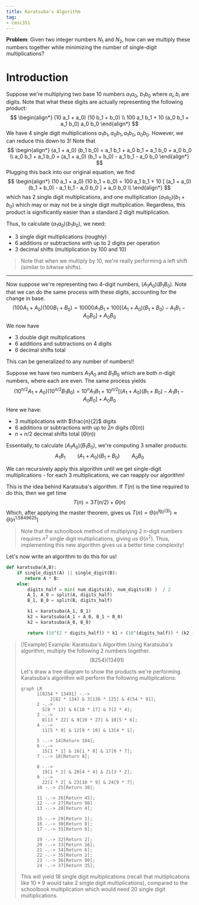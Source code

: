 ```yaml
---
title: Karatsuba's Algorithm
tag:
- cmsc351
---
```


**Problem**: Given two integer numbers $N_1$ and $N_2$, how can we multiply these numbers together while minimizing the number of single-digit multiplications?

# Introduction
Suppose we're multiplying two base 10 numbers $a_1 a_0$, $b_1 b_0$ where $a_i, b_i$ are digits. Note that what these digits are actually representing the following product:
$$
\begin{align*}
        (10 a_1 + a_0) (10 b_1 + b_0) \\
        100 a_1 b_1 + 10 (a_0 b_1 + a_1 b_0) a_0 b_0
\end{align*}
$$
We have 4 single digit multiplications $a_1 b_1, a_0 b_1, a_1 b_0, a_0 b_0$. However, we can reduce this down to 3! Note that
$$
\begin{align*}
(a_1 + a_0) (b_1 b_0) = a_1 b_1 + a_0 b_1 + a_1 b_0 + a_0 b_0 \\
a_0 b_1 + a_1 b_0 = (a_1 + a_0) (b_1 + b_0) - a_1 b_1 - a_0 b_0
\end{align*}
$$
Plugging this back into our original equation, we find
$$
\begin{align*}
(10 a_1 + a_0) (10 b_1 + b_0) = 100 a_1 b_1 + 10 [ (a_1 + a_0) (b_1 + b_0) - a_1 b_1 - a_0 b_0 ] + a_0 b_0 \\
\end{align*}
$$
which has 2 single digit multiplications, and one multiplication $(a_1 a_0) (b_1 + b_0)$ which may or may not be a single digit multiplication. Regardless, this product is significantly easier than a standard 2 digit multiplication.

Thus, to calculate $(a_1 a_0) (b_1 b_0)$, we need:
- 3 single digit multiplications (roughly)
- 6 additions or subtractions with up to 2 digits per operation
- 3 decimal shifts (multiplication by 100 and 10)

> Note that when we multiply by 10, we're really performing a left shift (similar to bitwise shifts).

---

Now suppose we're representing two 4-digit numbers, $(A_1 A_0) (B_1 B_0)$. Note that we can do the same process with these digits, accounting for the change in base.
$$
(100 A_1 + A_0) (100 B_1 + B_0) = 10000 A_1 B_1 + 100 [ (A_1 + A_0) (B_1 + B_0) - A_1 B_1 - A_0 B_0 ] + A_0 B_0
$$
We now have
- 3 double digit multiplications
- 6 additions and subtractions on 4 digits
- 6 decimal shifts total

This can be generalized to any number of numbers!!

Suppose we have two numbers $A_1 A_0$ and $B_1 B_0$ which are both $n$-digit numbers, where each are even. The same process yields
$$
(10^{n/2} A_1 + A_0) (10^{n/2} B_1 B_0) = 10^{n} A_1 B_1 + 10^{n/2} [ (A_1 + A_0) (B_1 + B_0) - A_1 B_1 - A_0 B_0 ] + A_0 B_0
$$
Here we have:
- 3 multiplications with $\frac{n}{2}$ digits
- 6 additions or subtractions with up to $2n$ digits ($\Theta(n)$)
- $n + n/2$ decimal shifts total ($\Theta(n)$)

Essentially, to calculate $(A_1 A_0)(B_1 B_0)$, we're computing 3 smaller products:
$$
A_1 B_1 \qquad (A_1 + A_0)(B_1 + B_0) \qquad A_0 B_0 
$$

We can recursively apply this algorithm until we get single-digit multiplications - for each 3 multiplications, we can reapply our algorithm!

This is the idea behind Karatsuba's algorithm. If $T(n)$ is the time required to do this, then we get time
$$
T(n) = 3 T(n/2) + \Theta(n)
$$
Which, after applying the master theorem, gives us $T(n) = \Theta(n^{\lg_2(3)}) \approx \Theta(n^{1.5849625})$
> Note that the schoolbook method of multiplying 2 n-digit numbers requires $n^2$ single digit multiplications, giving us $\Theta(n^2)$. Thus, implementing this new algorithm gives us a better time complexity!

Let's now write an algorithm to do this for us!

```python
def karatsuba(A,B):
    if single_digit(A) || single_digit(B):
       return A * B:
    else:
        digits_half = min( num_digits(A), num_digits(B) )  / 2
        A_1, A_0 = split(A, digits_half)
        B_1, B_0 = split(B, digits_half)

        k1 = karatsuba(A_1, B_1)
        k2 = karatsuba(A_1 + A_0, B_1 + B_0)
        k2 = karatsuba(A_0, B_0)

        return (10^(2 * digits_half)) * k1 + (10^(digits_half)) * (k2 - k3 - k1) + k3
```

> [!Example] Example: Karatsuba's Algorithm
> Using Karatsuba's algorithm, multiply the following 2 numbers together.
> $$
> (8254)(13491)
> $$
>
> Let's draw a tree diagram to show the products we're performing. Karatsuba's algorithm will perform the following multiplications:
>
> ```mermaid
> graph LR
>       1[8254 * 13491] -.->
>            2[82 * 134] & 3[136 * 125] & 4[54 * 91];
>       2 -.->
>         5[8 * 13] & 6[10 * 17] & 7[2 * 4];
>       3 -.->
>         8[13 * 22] & 9[19 * 27] & 10[5 * 6];
>       4 -.->
>         11[5 * 9] & 12[9 * 10] & 13[4 * 1];
> 
>       5 -.-> 14[Return 104];
>       6 -.->
>         15[1 * 1] & 16[1 * 8] & 17[0 * 7];
>       7 -.-> 18[Return 8];
> 
>       8 -.->
>         19[1 * 2] & 20[4 * 4] & 21[3 * 2];
>       9 -.->
>         22[1 * 2] & 23[10 * 9] & 24[9 * 7];
>       10 -.-> 25[Return 30];
> 
>       11 -.-> 26[Return 45];
>       12 -.-> 27[Return 90]
>       13 -.-> 28[Return 4];
> 
>       15 -.-> 29[Return 1];
>       16 -.-> 30[Return 8];
>       17 -.-> 31[Return 0];
> 
>       19 -.-> 32[Return 2];
>       20 -.-> 33[Return 16];
>       21 -.-> 34[Return 6];
>       22 -.-> 35[Return 2];
>       23 -.-> 36[Return 90];
>       24 -.-> 37[Return 35];
> ```
>
> This will yield 18 single digit multiplications (recall that multiplications like $10 * 9$ would take 2 single digit multiplications), compared to the schoolbook multiplication which would need 20 single digit multiplications.